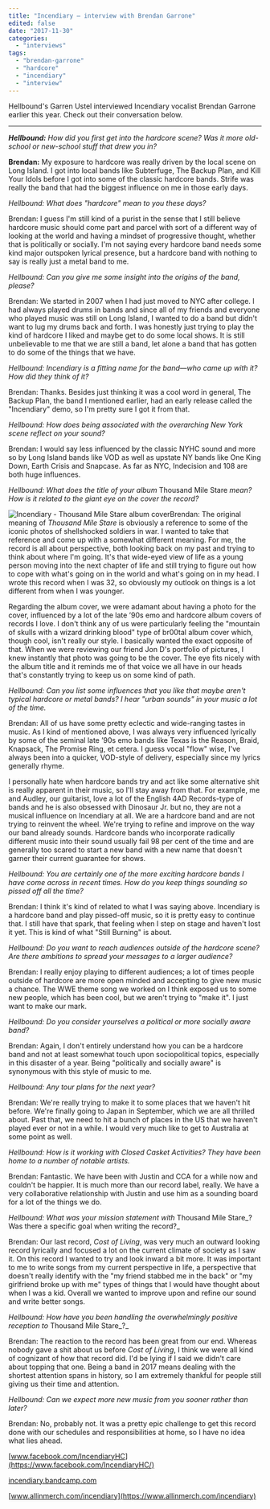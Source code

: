 ```yaml
---
title: "Incendiary – interview with Brendan Garrone"
edited: false
date: "2017-11-30"
categories:
  - "interviews"
tags:
  - "brendan-garrone"
  - "hardcore"
  - "incendiary"
  - "interview"
---
```


Hellbound's Garren Ustel interviewed Incendiary vocalist Brendan Garrone earlier this year. Check out their conversation below.

* * *

_**Hellbound:** How did you first get into the hardcore scene? Was it more old-school or new-school stuff that drew you in?_

**Brendan:** My exposure to hardcore was really driven by the local scene on Long Island. I got into local bands like Subterfuge, The Backup Plan, and Kill Your Idols before I got into some of the classic hardcore bands. Strife was really the band that had the biggest influence on me in those early days.

_Hellbound: What does "hardcore" mean to you these days?_

Brendan: I guess I'm still kind of a purist in the sense that I still believe hardcore music should come part and parcel with sort of a different way of looking at the world and having a mindset of progressive thought, whether that is politically or socially. I'm not saying every hardcore band needs some kind major outspoken lyrical presence, but a hardcore band with nothing to say is really just a metal band to me.

_Hellbound: Can you give me some insight into the origins of the band, please?_

Brendan: We started in 2007 when I had just moved to NYC after college. I had always played drums in bands and since all of my friends and everyone who played music was still on Long Island, I wanted to do a band but didn't want to lug my drums back and forth. I was honestly just trying to play the kind of hardcore I liked and maybe get to do some local shows. It is still unbelievable to me that we are still a band, let alone a band that has gotten to do some of the things that we have.

_Hellbound: Incendiary is a fitting name for the band—who came up with it? How did they think of it?_

Brendan: Thanks. Besides just thinking it was a cool word in general, The Backup Plan, the band I mentioned earlier, had an early release called the "Incendiary" demo, so I'm pretty sure I got it from that.

_Hellbound: How does being associated with the overarching New York scene reflect on your sound?_

Brendan: I would say less influenced by the classic NYHC sound and more so by Long Island bands like VOD as well as upstate NY bands like One King Down, Earth Crisis and Snapcase. As far as NYC, Indecision and 108 are both huge influences.

_Hellbound: What does the title of your album_ Thousand Mile Stare _mean? How is it related to the giant eye on the cover the record?_

![Incendiary - Thousand Mile Stare album cover](https://hellbound.ca/wp-content/uploads/2017/11/Incendiary-Thousand-Mile-Stare-300x300.jpg)Brendan: The original meaning of _Thousand Mile Stare_ is obviously a reference to some of the iconic photos of shellshocked soldiers in war. I wanted to take that reference and come up with a somewhat different meaning. For me, the record is all about perspective, both looking back on my past and trying to think about where I'm going. It's that wide-eyed view of life as a young person moving into the next chapter of life and still trying to figure out how to cope with what's going on in the world and what's going on in my head. I wrote this record when I was 32, so obviously my outlook on things is a lot different from when I was younger.

Regarding the album cover, we were adamant about having a photo for the cover, influenced by a lot of the late ’90s emo and hardcore album covers of records I love. I don't think any of us were particularly feeling the "mountain of skulls with a wizard drinking blood" type of br00tal album cover which, though cool, isn't really our style. I basically wanted the exact opposite of that. When we were reviewing our friend Jon D's portfolio of pictures, I knew instantly that photo was going to be the cover. The eye fits nicely with the album title and it reminds me of that voice we all have in our heads that's constantly trying to keep us on some kind of path.

_Hellbound: Can you list some influences that you like that maybe aren't typical hardcore or metal bands? I hear "urban sounds" in your music a lot of the time._

Brendan: All of us have some pretty eclectic and wide-ranging tastes in music. As I kind of mentioned above, I was always very influenced lyrically by some of the seminal late ’90s emo bands like Texas is the Reason, Braid, Knapsack, The Promise Ring, et cetera. I guess vocal "flow" wise, I've always been into a quicker, VOD-style of delivery, especially since my lyrics generally rhyme.

I personally hate when hardcore bands try and act like some alternative shit is really apparent in their music, so I'll stay away from that. For example, me and Audley, our guitarist, love a lot of the English 4AD Records-type of bands and he is also obsessed with Dinosaur Jr. but no, they are not a musical influence on Incendiary at all. We are a hardcore band and are not trying to reinvent the wheel. We're trying to refine and improve on the way our band already sounds. Hardcore bands who incorporate radically different music into their sound usually fail 98 per cent of the time and are generally too scared to start a new band with a new name that doesn't garner their current guarantee for shows.

_Hellbound: You are certainly one of the more exciting hardcore bands I have come across in recent times. How do you keep things sounding so pissed off all the time?_

Brendan: I think it's kind of related to what I was saying above. Incendiary is a hardcore band and play pissed-off music, so it is pretty easy to continue that. I still have that spark, that feeling when I step on stage and haven't lost it yet. This is kind of what "Still Burning" is about.

_Hellbound: Do you want to reach audiences outside of the hardcore scene? Are there ambitions to spread your messages to a larger audience?_

Brendan: I really enjoy playing to different audiences; a lot of times people outside of hardcore are more open minded and accepting to give new music a chance. The WWE theme song we worked on I think exposed us to some new people, which has been cool, but we aren't trying to "make it". I just want to make our mark.

_Hellbound: Do you consider yourselves a political or more socially aware band?_

Brendan: Again, I don't entirely understand how you can be a hardcore band and not at least somewhat touch upon sociopolitical topics, especially in this disaster of a year. Being "politically and socially aware" is synonymous with this style of music to me.

_Hellbound: Any tour plans for the next year?_

Brendan: We're really trying to make it to some places that we haven't hit before. We're finally going to Japan in September, which we are all thrilled about. Past that, we need to hit a bunch of places in the US that we haven't played ever or not in a while. I would very much like to get to Australia at some point as well.

_Hellbound: How is it working with Closed Casket Activities? They have been home to a number of notable artists._

Brendan: Fantastic. We have been with Justin and CCA for a while now and couldn't be happier. It is much more than our record label, really. We have a very collaborative relationship with Justin and use him as a sounding board for a lot of the things we do.

_Hellbound: What was your mission statement with_ Thousand Mile Stare_? Was there a specific goal when writing the record?_

Brendan: Our last record, _Cost of Living_, was very much an outward looking record lyrically and focused a lot on the current climate of society as I saw it. On this record I wanted to try and look inward a bit more. It was important to me to write songs from my current perspective in life, a perspective that doesn't really identify with the "my friend stabbed me in the back" or "my girlfriend broke up with me" types of things that I would have thought about when I was a kid. Overall we wanted to improve upon and refine our sound and write better songs.

_Hellbound: How have you been handling the overwhelmingly positive reception to_ Thousand Mile Stare_?_

Brendan: The reaction to the record has been great from our end. Whereas nobody gave a shit about us before _Cost of Living_, I think we were all kind of cognizant of how that record did. I'd be lying if I said we didn't care about topping that one. Being a band in 2017 means dealing with the shortest attention spans in history, so I am extremely thankful for people still giving us their time and attention.

_Hellbound: Can we expect more new music from you sooner rather than later?_

Brendan: No, probably not. It was a pretty epic challenge to get this record done with our schedules and responsibilities at home, so I have no idea what lies ahead.

[www.facebook.com/IncendiaryHC](https://www.facebook.com/IncendiaryHC/)

[incendiary.bandcamp.com](https://incendiary.bandcamp.com/)

[www.allinmerch.com/incendiary](https://www.allinmerch.com/incendiary)
